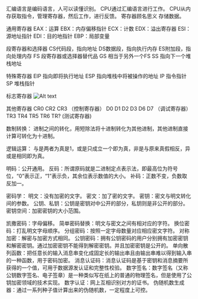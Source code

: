 汇编语言是编码语言，人可以读懂识别。
CPU通过汇编语言进行工作。
CPU从内存获取指令，管理寄存器，然后工作，进行反馈。
寄存器顾名思义 存储数据。

通用寄存器 
EAX：运算
EBX：内存偏移指针
ECX：计数
EDX：溢出寄存器
ESI：源地址指针
EDI：目的地指针
EBP：局部变量

段寄存器和选择器
CS代码段，指向地址
DS数据段，指向执行内存
ES附加段，指向处理内存
FS 段寄存器或选择器替代品
GS 相当于另外一个FS
SS 指向下一个堆栈地址

特殊寄存器
EIP 指向即将执行地址
ESP 指向堆栈中将被操作的地址
IP 指令指针
SP 堆栈指针

标志寄存器
 ![Alt text](./123.png)


其他寄存器
CR0 CR2 CR3 （控制寄存器）
D0 D1 D2 D3 D6 D7 （调试寄存器）
TR3 TR4 TR5 TR6 TR? (测试寄存器)
 
数制转换：
进制之间的转化，用短除法将十进制转化为其他进制，其他进制直接计算可转化为十进制。

逻辑运算：
与是两者为真是1，或是只成立一个即为真，非是与原来真假相反，异或是相同即为真。

明码：公开通用。
反码：所谓原码就是二进制定点表示法，即最高位为符号位，“0”表示正，“1”表示负，其余位表示数值的大小。
补码：正数不变，负数取反加一。

密码学：
明文：没有加密的文字。
密文：加了密的文字。
密钥：密文与明文转化间的参数。
公钥、私钥：公钥是密钥对中公开的部分，私钥则是非公开的部分。
密钥空间：加密密钥的大小范围。

凯撒密码：字母偏移。
简单密码替换：明文与密文之间有相对应的字符。
换位密码：打乱明文字母顺序。
分组密码：按照一定字母数量对应相应密文字符。
对称加密：解密与加密方式相同。
公钥密码：拥有公钥密码的用户分别拥有加密密钥和解密密钥。通过加密密钥不能得到解密密钥。并且加密密钥是公开的。
单向散列函数：把任意长的输入消息串变化成固定长的输出串且由输出串难以得到输入串的一种函数，用于密码加密。
消息认证码：消息认证码是基于密钥和消息摘要所获得的一个值，可用于数据源发认证和完整性校验。
数字签名：数字签名（又称公钥数字签名、电子签章）是一种类似写在纸上的普通的物理签名，但是使用了公钥加密领域的技术实现。
数字认证：网上互相识别对方的证书。
伪随机数生成器：通过一系列种子值计算出来的伪随机数，一定程度上可控。

